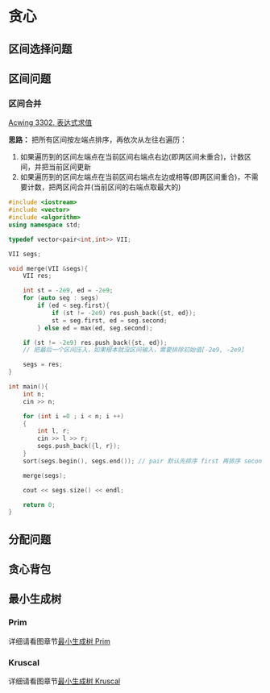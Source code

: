 # 贪心

## 区间选择问题

## 区间问题

### 区间合并

[Acwing 3302. 表达式求值](https://www.acwing.com/problem/content/description/3305/)

<b>思路：</b>
把所有区间按左端点排序，再依次从左往右遍历：

1. 如果遍历到的区间左端点在当前区间右端点右边(即两区间未重合)，计数区间，并把当前区间更新
2. 如果遍历到的区间左端点在当前区间右端点左边或相等(即两区间重合)，不需要计数，把两区间合并(当前区间的右端点取最大的)

```cpp
#include <iostream>
#include <vector>
#include <algorithm>
using namespace std;

typedef vector<pair<int,int>> VII;

VII segs;

void merge(VII &segs){
    VII res;

    int st = -2e9, ed = -2e9;
    for (auto seg : segs)
        if (ed < seg.first){
            if (st != -2e9) res.push_back({st, ed});
            st = seg.first, ed = seg.second;
        } else ed = max(ed, seg.second);

    if (st != -2e9) res.push_back({st, ed});
    // 把最后一个区间压入，如果根本就没区间输入，需要排除初始值[-2e9, -2e9]

    segs = res;
}

int main(){
    int n;
    cin >> n;

    for (int i =0 ; i < n; i ++)
    {
        int l, r;
        cin >> l >> r;
        segs.push_back({l, r});
    }
    sort(segs.begin(), segs.end()); // pair 默认先排序 first 再排序 second

    merge(segs);

    cout << segs.size() << endl;

    return 0;
}
```

## 分配问题

## 贪心背包

## 最小生成树

### Prim

详细请看图章节[最小生成树 Prim](/algorithm/data/04-图#Prim)

### Kruscal

详细请看图章节[最小生成树 Kruscal](/algorithm/data/04-图#kruscal)
